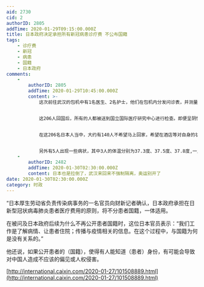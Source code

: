 ```yaml
---
aid: 2730
cid: 2
authorID: 2805
addTime: 2020-01-29T09:15:00.000Z
title: 日本政府决定承担所有新冠病患诊疗费 不公布国籍
tags:
    - 诊疗费
    - 新冠
    - 病患
    - 国籍
    - 日本政府
comments:
    -
        authorID: 2805
        addTime: 2020-01-29T10:45:00.000Z
        content: >-
            这次前往武汉的包机中有1名医生、2名护士，他们在包机内分发问诊表，并测量所有人的体温。在武汉，日本还向中方捐赠约1.5万只口罩、8000副防护眼镜以及手套等支援物资。


            这206人回国后，所有的人都被送到国立国际医疗研究中心进行检查。即便呈阴性的人也将强烈要求其两周期间尽量避免外出。对包机内部也将进行消毒。


            在这206名日本人当中，大约有140人不希望马上回家，希望在酒店等对自身的状况进行观察和确认。


            另外有5人出现一些病状，其中3人的体温分别为37.3度、37.5度、37.8度,一人咳嗽，一人诉说自己身体不适，他们已经被送往医院。
    -
        authorID: 2482
        addTime: 2020-01-30T02:30:00.000Z
        content: 日本也是拉倒了，武汉来回来不强制隔离，奥运别开了
date: 2020-01-30T02:30:00.000Z
category: 时政
---
```


“日本厚生劳动省负责传染病事务的一名官员向财新记者确认，日本政府承担在日新型冠状病毒肺炎患者医疗费用的原则，将不分患者国籍，一体适用。

在被问及日本政府后续为什么不再公开患者国籍时，这位日本官员表示：“我们工作是了解病情、让患者住院；传播与疫情相关的信息。在这个过程中，与国籍为何是没有关系的。”

他还说，如果公开患者的（国籍），使得有人能知道（患者）身份，有可能会导致对中国人造成不应该的偏见或人权侵害。

[http://international.caixin.com/2020-01-27/101508889.html](http://international.caixin.com/2020-01-27/101508889.html)

